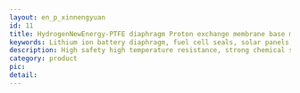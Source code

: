 ```yaml
---
layout: en_p_xinnengyuan
id: 11
title: HydrogenNewEnergy-PTFE diaphragm Proton exchange membrane base membrane
keywords: Lithium ion battery diaphragm, fuel cell seals, solar panels, power transmission line insulation, energy storage system seals, wind energy lubrication materials, proton exchange membrane, electrolyte delivery hose, electromagnetic wave shielding materials, new energy reducer oil seal, corrosion resistance, insulation performance, high temperature resistance, low friction coefficient, diaphragm materials, sealing performance, hydrophilic/hydrophobic, High-performance composite membranes, conductive composites, high-efficiency insulation, lithium-ion batteries used as diaphragm materials to improve the safety and performance of batteries.Fuel cell, solar cell, wind energy, power transmission energy storage system, hydrogen storage, energy storage, electrolytic water hydrogen production, environmental protection,gore-tex
description: High safety high temperature resistance, strong chemical stability, not easy to burn, significantly improve the safety of batteries and energy storage systems.High performance As an electrode binder and diaphragm material, enhance battery performance and extend service life.Versatility Corrosion resistance, low friction, insulation and other characteristics, suitable for a variety of new energy applications, such as fuel cells, solar cells, wind lubrication and power transmission.Environmentally friendly and efficient solvent-free processes reduce environmental pollution while increasing production efficiency.Sustainability Long life and high stability reduce maintenance costs and meet the environmental protection and efficiency requirements of the new energy industry.With these advantages, PTFE has become an indispensable high-performance material in the field of new energy, promoting the technological progress and sustainable development of the industry.
category: product
pic: 
detail:  
---
```


